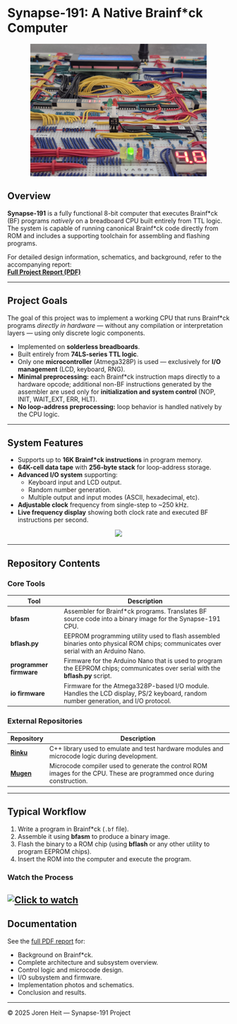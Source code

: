 # Synapse-191: A Native Brainf*ck Computer 
<p align="center"><kbd><img src="doc/img/pics/1000041125.jpg" width="400"/></kbd></p>

## Overview

**Synapse-191** is a fully functional 8-bit computer that executes Brainf\*ck (BF) programs *natively* on a breadboard CPU built entirely from TTL logic. The system is capable of running canonical Brainf*ck code directly from ROM and includes a supporting toolchain for assembling and flashing programs.

For detailed design information, schematics, and background, refer to the accompanying report:  
**[Full Project Report (PDF)](./doc/report.pdf)**

---

## Project Goals

The goal of this project was to implement a working CPU that runs Brainf*ck programs *directly in hardware* — without any compilation or interpretation layers — using only discrete logic components.

- Implemented on **solderless breadboards**.
- Built entirely from **74LS-series TTL logic**.
- Only one **microcontroller** (Atmega328P) is used — exclusively for **I/O management** (LCD, keyboard, RNG).
- **Minimal preprocessing:** each Brainf*ck instruction maps directly to a hardware opcode; additional non-BF instructions generated by the assembler are used only for **initialization and system control** (NOP, INIT, WAIT\_EXT, ERR, HLT).
- **No loop-address preprocessing:** loop behavior is handled natively by the CPU logic.

---

## System Features

- Supports up to **16K Brainf*ck instructions** in program memory.
- **64K-cell data tape** with **256-byte stack** for loop-address storage.
- **Advanced I/O system** supporting:
  - Keyboard input and LCD output.
  - Random number generation.
  - Multiple output and input modes (ASCII, hexadecimal, etc).
- **Adjustable clock** frequency from single-step to ~250 kHz.
- **Live frequency display** showing both clock rate and executed BF instructions per second.


<p align="center"><kbd><img src="doc/img/pics/1000041133.jpg" width="400"/></kbd></p>

---

## Repository Contents

### Core Tools

| Tool | Description |
|------|--------------|
| **bfasm** | Assembler for Brainf*ck programs. Translates BF source code into a binary image for the Synapse-191 CPU. |
| **bflash\.py** | EEPROM programming utility used to flash assembled binaries onto physical ROM chips; communicates over serial with an Arduino Nano. |
| **programmer firmware** | Firmware for the Arduino Nano that is used to program the EEPROM chips; communicates over serial with the **bflash\.py** script. |
| **io firmware** | Firmware for the Atmega328P-based I/O module. Handles the LCD display, PS/2 keyboard, random number generation, and I/O protocol. |


### External Repositories

| Repository | Description |
|-------------|--------------|
| **[Rinku](https://github.com/jorenheit/rinku)** | C++ library used to emulate and test hardware modules and microcode logic during development. |
| **[Mugen](https://github.com/jorenheit/mugen)** | Microcode compiler used to generate the control ROM images for the CPU. These are programmed once during construction. |

---

## Typical Workflow

1. Write a program in Brainf*ck (`.bf` file).
2. Assemble it using **bfasm** to produce a binary image.
3. Flash the binary to a ROM chip (using **bflash** or any other utility to program EEPROM chips).
4. Insert the ROM into the computer and execute the program.

### Watch the Process
[![Click to watch](https://img.youtube.com/vi/KEQ2o_t6Cj4/0.jpg)](https://www.youtube.com/watch?v=KEQ2o_t6Cj4)
---

## Documentation

See the [full PDF report](./doc/report.pdf) for:

- Background on Brainf*ck.
- Complete architecture and subsystem overview.
- Control logic and microcode design.
- I/O subsystem and firmware.
- Implementation photos and schematics.
- Conclusion and results.

---

© 2025 Joren Heit — Synapse-191 Project
